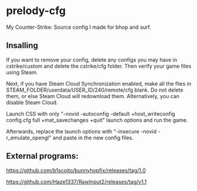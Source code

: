 # prelody-cfg

My Counter-Strike: Source config I made for bhop and surf.

## Insalling

If you want to remove your config, delete any configs you may have in cstrike/custom and delete the cstrike/cfg folder. 
Then verify your game files using Steam.

Next, if you have Steam Cloud Synchronization enabled, make all the files in STEAM_FOLDER/userdata/USER_ID/240/remote/cfg blank. 
Do not delete them, or else Steam Cloud will redownload them. Alternatively, you can disable Steam Cloud.

Launch CSS with only "-novid -autoconfig -default +host_writeconfig config.cfg full +mat_savechanges +quit" launch options and run the game.

Afterwards,  replace the launch options with "-insecure -novid -r_emulate_opengl" and paste in the new config files.

## External programs:

https://github.com/b1scoito/bunnyhopfix/releases/tag/1.0

https://github.com/Haze1337/RawInput2/releases/tag/v1.1

